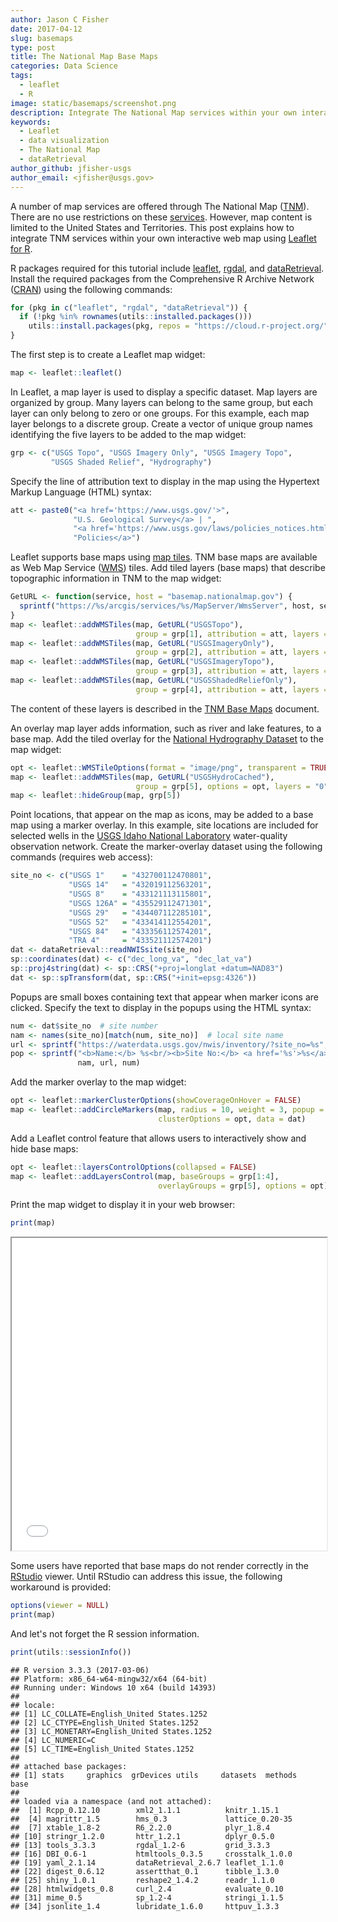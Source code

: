 ```yaml
---
author: Jason C Fisher
date: 2017-04-12
slug: basemaps
type: post
title: The National Map Base Maps
categories: Data Science
tags:
  - leaflet
  - R
image: static/basemaps/screenshot.png
description: Integrate The National Map services within your own interactive web map using Leaflet for R.
keywords:
  - Leaflet
  - data visualization
  - The National Map
  - dataRetrieval
author_github: jfisher-usgs
author_email: <jfisher@usgs.gov>
---
```


A number of map services are offered through The National Map ([TNM](https://nationalmap.gov/)).
There are no use restrictions on these [services](https://viewer.nationalmap.gov/services/).
However, map content is limited to the United States and Territories.
This post explains how to integrate TNM services within your own interactive web map using
[Leaflet for R](https://rstudio.github.io/leaflet/).

R packages required for this tutorial include
[leaflet](https://CRAN.R-project.org/package=leaflet),
[rgdal](https://CRAN.R-project.org/package=rgdal), and
[dataRetrieval](https://CRAN.R-project.org/package=dataRetrieval).
Install the required packages from the Comprehensive R Archive Network ([CRAN](https://cran.r-project.org/))
using the following commands:


```r
for (pkg in c("leaflet", "rgdal", "dataRetrieval")) {
  if (!pkg %in% rownames(utils::installed.packages()))
    utils::install.packages(pkg, repos = "https://cloud.r-project.org/")
}
```


The first step is to create a Leaflet map widget:


```r
map <- leaflet::leaflet()
```


In Leaflet, a map layer is used to display a specific dataset.
Map layers are organized by group.
Many layers can belong to the same group, but each layer can only belong to zero or one groups.
For this example, each map layer belongs to a discrete group.
Create a vector of unique group names identifying the five layers to be added to the map widget:


```r
grp <- c("USGS Topo", "USGS Imagery Only", "USGS Imagery Topo",
         "USGS Shaded Relief", "Hydrography")
```

Specify the line of attribution text to display in the map using the Hypertext Markup Language (HTML) syntax:


```r
att <- paste0("<a href='https://www.usgs.gov/'>",
              "U.S. Geological Survey</a> | ",
              "<a href='https://www.usgs.gov/laws/policies_notices.html'>",
              "Policies</a>")
```

Leaflet supports base maps using [map tiles](https://www.mapbox.com/help/how-web-maps-work/).
TNM base maps are available as Web Map Service ([WMS](https://en.wikipedia.org/wiki/Web_Map_Service)) tiles.
Add tiled layers (base maps) that describe topographic information in TNM to the map widget:


```r
GetURL <- function(service, host = "basemap.nationalmap.gov") {
  sprintf("https://%s/arcgis/services/%s/MapServer/WmsServer", host, service)
}
map <- leaflet::addWMSTiles(map, GetURL("USGSTopo"),
                            group = grp[1], attribution = att, layers = "0")
map <- leaflet::addWMSTiles(map, GetURL("USGSImageryOnly"),
                            group = grp[2], attribution = att, layers = "0")
map <- leaflet::addWMSTiles(map, GetURL("USGSImageryTopo"),
                            group = grp[3], attribution = att, layers = "0")
map <- leaflet::addWMSTiles(map, GetURL("USGSShadedReliefOnly"),
                            group = grp[4], attribution = att, layers = "0")
```

The content of these layers is described in the
[TNM Base Maps](https://viewer.nationalmap.gov/help/3.0%20TNM%20Base%20Maps.htm) document.

An overlay map layer adds information, such as river and lake features, to a base map.
Add the tiled overlay for the [National Hydrography Dataset](https://nhd.usgs.gov/) to the map widget:


```r
opt <- leaflet::WMSTileOptions(format = "image/png", transparent = TRUE)
map <- leaflet::addWMSTiles(map, GetURL("USGSHydroCached"),
                            group = grp[5], options = opt, layers = "0")
map <- leaflet::hideGroup(map, grp[5])
```

Point locations, that appear on the map as icons, may be added to a base map using a marker overlay.
In this example, site locations are included for selected wells in the
[USGS Idaho National Laboratory](https://id.water.usgs.gov/INL/)
water-quality observation network.
Create the marker-overlay dataset using the following commands (requires web access):


```r
site_no <- c("USGS 1"    = "432700112470801",
             "USGS 14"   = "432019112563201",
             "USGS 8"    = "433121113115801",
             "USGS 126A" = "435529112471301",
             "USGS 29"   = "434407112285101",
             "USGS 52"   = "433414112554201",
             "USGS 84"   = "433356112574201",
             "TRA 4"     = "433521112574201")
dat <- dataRetrieval::readNWISsite(site_no)
sp::coordinates(dat) <- c("dec_long_va", "dec_lat_va")
sp::proj4string(dat) <- sp::CRS("+proj=longlat +datum=NAD83")
dat <- sp::spTransform(dat, sp::CRS("+init=epsg:4326"))
```

Popups are small boxes containing text that appear when marker icons are clicked.
Specify the text to display in the popups using the HTML syntax:


```r
num <- dat$site_no  # site number
nam <- names(site_no)[match(num, site_no)]  # local site name
url <- sprintf("https://waterdata.usgs.gov/nwis/inventory/?site_no=%s", num)
pop <- sprintf("<b>Name:</b> %s<br/><b>Site No:</b> <a href='%s'>%s</a>",
               nam, url, num)
```


Add the marker overlay to the map widget:


```r
opt <- leaflet::markerClusterOptions(showCoverageOnHover = FALSE)
map <- leaflet::addCircleMarkers(map, radius = 10, weight = 3, popup = pop,
                                 clusterOptions = opt, data = dat)
```

Add a Leaflet control feature that allows users to interactively show and hide base maps:


```r
opt <- leaflet::layersControlOptions(collapsed = FALSE)
map <- leaflet::addLayersControl(map, baseGroups = grp[1:4],
                                 overlayGroups = grp[5], options = opt)
```


Print the map widget to display it in your web browser:


```r
print(map)
```



<iframe seamless src="/static/basemaps/map/index.html" width="100%" height="500"></iframe>

Some users have reported that base maps do not render correctly in the
[RStudio](https://www.rstudio.com/) viewer.
Until RStudio can address this issue, the following workaround is provided:


```r
options(viewer = NULL)
print(map)
```

And let's not forget the R session information.


```r
print(utils::sessionInfo())
```

```
## R version 3.3.3 (2017-03-06)
## Platform: x86_64-w64-mingw32/x64 (64-bit)
## Running under: Windows 10 x64 (build 14393)
## 
## locale:
## [1] LC_COLLATE=English_United States.1252 
## [2] LC_CTYPE=English_United States.1252   
## [3] LC_MONETARY=English_United States.1252
## [4] LC_NUMERIC=C                          
## [5] LC_TIME=English_United States.1252    
## 
## attached base packages:
## [1] stats     graphics  grDevices utils     datasets  methods   base     
## 
## loaded via a namespace (and not attached):
##  [1] Rcpp_0.12.10        xml2_1.1.1          knitr_1.15.1       
##  [4] magrittr_1.5        hms_0.3             lattice_0.20-35    
##  [7] xtable_1.8-2        R6_2.2.0            plyr_1.8.4         
## [10] stringr_1.2.0       httr_1.2.1          dplyr_0.5.0        
## [13] tools_3.3.3         rgdal_1.2-6         grid_3.3.3         
## [16] DBI_0.6-1           htmltools_0.3.5     crosstalk_1.0.0    
## [19] yaml_2.1.14         dataRetrieval_2.6.7 leaflet_1.1.0      
## [22] digest_0.6.12       assertthat_0.1      tibble_1.3.0       
## [25] shiny_1.0.1         reshape2_1.4.2      readr_1.1.0        
## [28] htmlwidgets_0.8     curl_2.4            evaluate_0.10      
## [31] mime_0.5            sp_1.2-4            stringi_1.1.5      
## [34] jsonlite_1.4        lubridate_1.6.0     httpuv_1.3.3
```
